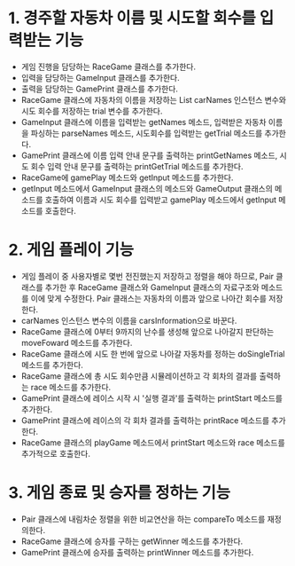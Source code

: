 # 1. 경주할 자동차 이름 및 시도할 회수를 입력받는 기능
  - 게임 진행을 담당하는 RaceGame 클래스를 추가한다.
  - 입력을 담당하는 GameInput 클래스를 추가한다.
  - 출력을 담당하는 GamePrint 클래스를 추가한다.
  - RaceGame 클래스에 자동차의 이름을 저장하는 List carNames 인스턴스 변수와 시도 회수를 저장하는 trial 변수를 추가한다.
  - GameInput 클래스에 이름을 입력받는 getNames 메소드, 입력받은 자동차 이름을 파싱하는 parseNames 메소드, 시도회수를 입력받는 getTrial 메소드를 추가한다.
  - GamePrint 클래스에 이름 입력 안내 문구를 출력하는 printGetNames 메소드, 시도 회수 입력 안내 문구를 출력하는 printGetTrial 메소드를 추가한다.
  - RaceGame에 gamePlay 메소드와 getInput 메소드를 추가한다.
  - getInput 메소드에서 GameInput 클래스의 메소드와 GameOutput 클래스의 메소드를 호출하여 이름과 시도 회수를 입력받고 gamePlay 메소드에서 getInput 메소드를 호출한다.


# 2. 게임 플레이 기능
  - 게임 플레이 중 사용자별로 몇번 전진했는지 저장하고 정렬을 해야 하므로, Pair 클래스를 추가한 후 RaceGame 클래스와 GameInput 클래스의 자료구조와 메소드를 이에 맞게 수정한다. Pair 클래스는 자동차의 이름과 앞으로 나아간 회수를 저장한다.
  - carNames 인스턴스 변수의 이름을 carsInformation으로 바꾼다.
  - RaceGame 클래스에 0부터 9까지의 난수를 생성해 앞으로 나아갈지 판단하는 moveFoward 메소드를 추가한다.
  - RaceGame 클래스에 시도 한 번에 앞으로 나아갈 자동차를 정하는 doSingleTrial 메소드를 추가한다.
  - RaceGame 클래스에 총 시도 회수만큼 시뮬레이션하고 각 회차의 결과를 출력하는 race 메소드를 추가한다.
  - GamePrint 클래스에 레이스 시작 시 '실행 결과'를 출력하는 printStart 메소드를 추가한다.
  - GamePrint 클래스에 레이스의 각 회차 결과를 출력하는 printRace 메소드를 추가한다.
  - RaceGame 클래스의 playGame 메소드에서 printStart 메소드와 race 메소드를 추가적으로 호출한다.
  
  
# 3. 게임 종료 및 승자를 정하는 기능
  - Pair 클래스에 내림차순 정렬을 위한 비교연산을 하는 compareTo 메소드를 재정의한다.
  - RaceGame 클래스에 승자를 구하는 getWinner 메소드를 추가한다.
  - GamePrint 클래스에 승자를 출력하는 printWinner 메소드를 추가한다.